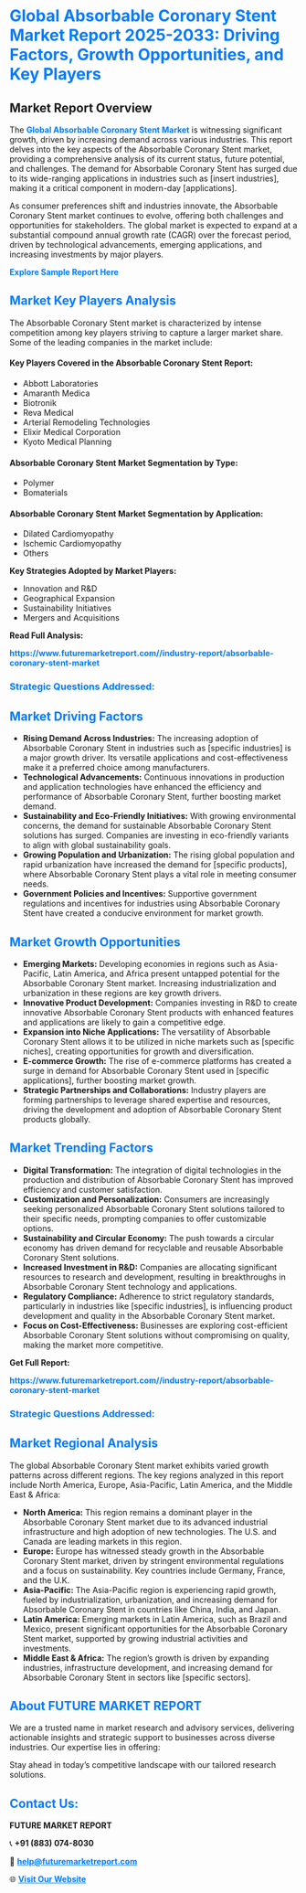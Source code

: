 <h1 style="color: #007BFF;">Global Absorbable Coronary Stent Market Report 2025-2033: Driving Factors, Growth Opportunities, and Key Players</h1>

<section id="overview">
<h2>Market Report Overview</h2>
<p>The <a href="https://www.futuremarketreport.com//industry-report/absorbable-coronary-stent-market" style="color: #007BFF; text-decoration: none;"><strong>Global Absorbable Coronary Stent Market</strong></a> is witnessing significant growth, driven by increasing demand across various industries. This report delves into the key aspects of the Absorbable Coronary Stent market, providing a comprehensive analysis of its current status, future potential, and challenges. The demand for Absorbable Coronary Stent has surged due to its wide-ranging applications in industries such as [insert industries], making it a critical component in modern-day [applications].</p>
<p>As consumer preferences shift and industries innovate, the Absorbable Coronary Stent market continues to evolve, offering both challenges and opportunities for stakeholders. The global market is expected to expand at a substantial compound annual growth rate (CAGR) over the forecast period, driven by technological advancements, emerging applications, and increasing investments by major players.</p>
</section>

<section id="overview">
<p><a href="https://www.futuremarketreport.com//request-sample/reportId=78704" style="color: #007BFF; text-decoration: none;"><strong>Explore Sample Report Here</strong></a></p>
</section>

<section id="key-players">
<h2 style="color: #007BFF;">Market Key Players Analysis</h2>
<p>The Absorbable Coronary Stent market is characterized by intense competition among key players striving to capture a larger market share. Some of the leading companies in the market include:</p>
<h4>Key Players Covered in the Absorbable Coronary Stent Report:</h4>
<ul><li>Abbott Laboratories</li><li>Amaranth Medica</li><li>Biotronik</li><li>Reva Medical</li><li>Arterial Remodeling Technologies</li><li>Elixir Medical Corporation</li><li>Kyoto Medical Planning</li></ul>
<h4>Absorbable Coronary Stent Market Segmentation by Type:</h4>
<ul><li>Polymer</li><li>Bomaterials</li></ul>

<h4>Absorbable Coronary Stent Market Segmentation by Application:</h4>
<ul><li>Dilated Cardiomyopathy</li><li>Ischemic Cardiomyopathy</li><li>Others</li></ul>
<p><strong>Key Strategies Adopted by Market Players:</strong></p>
<ul>
<li>Innovation and R&D</li>
<li>Geographical Expansion</li>
<li>Sustainability Initiatives</li>
<li>Mergers and Acquisitions</li>
</ul>
</section>

<section>
<p><strong>Read Full Analysis: </strong></p><a href="https://www.futuremarketreport.com//industry-report/absorbable-coronary-stent-market" style="color: #007BFF; text-decoration: none;"><strong>https://www.futuremarketreport.com//industry-report/absorbable-coronary-stent-market</strong></a>
<h3 style="color: #007BFF;">Strategic Questions Addressed:</h3>
</section>

<section id="driving-factors">
<h2 style="color: #007BFF;">Market Driving Factors</h2>
<ul>
<li><strong>Rising Demand Across Industries:</strong> The increasing adoption of Absorbable Coronary Stent in industries such as [specific industries] is a major growth driver. Its versatile applications and cost-effectiveness make it a preferred choice among manufacturers.</li>
<li><strong>Technological Advancements:</strong> Continuous innovations in production and application technologies have enhanced the efficiency and performance of Absorbable Coronary Stent, further boosting market demand.</li>
<li><strong>Sustainability and Eco-Friendly Initiatives:</strong> With growing environmental concerns, the demand for sustainable Absorbable Coronary Stent solutions has surged. Companies are investing in eco-friendly variants to align with global sustainability goals.</li>
<li><strong>Growing Population and Urbanization:</strong> The rising global population and rapid urbanization have increased the demand for [specific products], where Absorbable Coronary Stent plays a vital role in meeting consumer needs.</li>
<li><strong>Government Policies and Incentives:</strong> Supportive government regulations and incentives for industries using Absorbable Coronary Stent have created a conducive environment for market growth.</li>
</ul>
</section>

<section id="growth-opportunities">
<h2 style="color: #007BFF;">Market Growth Opportunities</h2>
<ul>
<li><strong>Emerging Markets:</strong> Developing economies in regions such as Asia-Pacific, Latin America, and Africa present untapped potential for the Absorbable Coronary Stent market. Increasing industrialization and urbanization in these regions are key growth drivers.</li>
<li><strong>Innovative Product Development:</strong> Companies investing in R&D to create innovative Absorbable Coronary Stent products with enhanced features and applications are likely to gain a competitive edge.</li>
<li><strong>Expansion into Niche Applications:</strong> The versatility of Absorbable Coronary Stent allows it to be utilized in niche markets such as [specific niches], creating opportunities for growth and diversification.</li>
<li><strong>E-commerce Growth:</strong> The rise of e-commerce platforms has created a surge in demand for Absorbable Coronary Stent used in [specific applications], further boosting market growth.</li>
<li><strong>Strategic Partnerships and Collaborations:</strong> Industry players are forming partnerships to leverage shared expertise and resources, driving the development and adoption of Absorbable Coronary Stent products globally.</li>
</ul>
</section>

<section id="trending-factors">
<h2 style="color: #007BFF;">Market Trending Factors</h2>
<ul>
<li><strong>Digital Transformation:</strong> The integration of digital technologies in the production and distribution of Absorbable Coronary Stent has improved efficiency and customer satisfaction.</li>
<li><strong>Customization and Personalization:</strong> Consumers are increasingly seeking personalized Absorbable Coronary Stent solutions tailored to their specific needs, prompting companies to offer customizable options.</li>
<li><strong>Sustainability and Circular Economy:</strong> The push towards a circular economy has driven demand for recyclable and reusable Absorbable Coronary Stent solutions.</li>
<li><strong>Increased Investment in R&D:</strong> Companies are allocating significant resources to research and development, resulting in breakthroughs in Absorbable Coronary Stent technology and applications.</li>
<li><strong>Regulatory Compliance:</strong> Adherence to strict regulatory standards, particularly in industries like [specific industries], is influencing product development and quality in the Absorbable Coronary Stent market.</li>
<li><strong>Focus on Cost-Effectiveness:</strong> Businesses are exploring cost-efficient Absorbable Coronary Stent solutions without compromising on quality, making the market more competitive.</li>
</ul>
</section>

<section>
<p><strong>Get Full Report: </strong></p><a href="https://www.futuremarketreport.com//industry-report/absorbable-coronary-stent-market" style="color: #007BFF; text-decoration: none;"><strong>https://www.futuremarketreport.com//industry-report/absorbable-coronary-stent-market</strong></a>
<h3 style="color: #007BFF;">Strategic Questions Addressed:</h3>
</section>


<section id="regional-analysis">
<h2 style="color: #007BFF;">Market Regional Analysis</h2>
<p>The global Absorbable Coronary Stent market exhibits varied growth patterns across different regions. The key regions analyzed in this report include North America, Europe, Asia-Pacific, Latin America, and the Middle East & Africa:</p>
<ul>
<li><strong>North America:</strong> This region remains a dominant player in the Absorbable Coronary Stent market due to its advanced industrial infrastructure and high adoption of new technologies. The U.S. and Canada are leading markets in this region.</li>
<li><strong>Europe:</strong> Europe has witnessed steady growth in the Absorbable Coronary Stent market, driven by stringent environmental regulations and a focus on sustainability. Key countries include Germany, France, and the U.K.</li>
<li><strong>Asia-Pacific:</strong> The Asia-Pacific region is experiencing rapid growth, fueled by industrialization, urbanization, and increasing demand for Absorbable Coronary Stent in countries like China, India, and Japan.</li>
<li><strong>Latin America:</strong> Emerging markets in Latin America, such as Brazil and Mexico, present significant opportunities for the Absorbable Coronary Stent market, supported by growing industrial activities and investments.</li>
<li><strong>Middle East & Africa:</strong> The region’s growth is driven by expanding industries, infrastructure development, and increasing demand for Absorbable Coronary Stent in sectors like [specific sectors].</li>
</ul>
</section>

<footer>
<h2 style="color: #007BFF;">About FUTURE MARKET REPORT</h2>
<p>We are a trusted name in market research and advisory services, delivering actionable insights and strategic support to businesses across diverse industries. Our expertise lies in offering:</p>

<p>Stay ahead in today’s competitive landscape with our tailored research solutions.</p>

<h2 style="color: #007BFF;">Contact Us:</h2>
<p><strong>FUTURE MARKET REPORT</strong></p>
<p>📞 <strong>+91 (883) 074-8030</strong></p>
<p>📧 <strong><a href="mailto:help@futuremarketreport.com" style="color: #007BFF;">help@futuremarketreport.com</a></strong></p>
<p>🌐 <strong><a href="https://www.futuremarketreport.com/" style="color: #007BFF;">Visit Our Website</a></strong></p>
</footer>